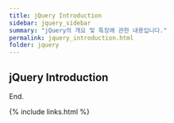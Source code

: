 ```yaml
---
title: jQuery Introduction
sidebar: jquery_sidebar
summary: "jQuery의 개요 및 특징에 관한 내용입니다."
permalink: jquery_introduction.html
folder: jquery
---
```


## jQuery Introduction


End.

{% include links.html %}
